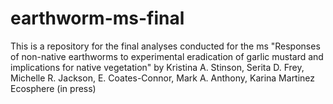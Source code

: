 # earthworm-ms-final
This is a repository for the final analyses conducted for the ms
"Responses of non-native earthworms to experimental eradication of garlic mustard and implications for native vegetation"
by Kristina A. Stinson, Serita D. Frey, Michelle R. Jackson, E. Coates-Connor, Mark A. Anthony, Karina Martinez
Ecosphere (in press)
